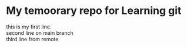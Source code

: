 # My temoorary repo for Learning git
this is my first line.<br>
second line on main branch<br>
third line from remote
